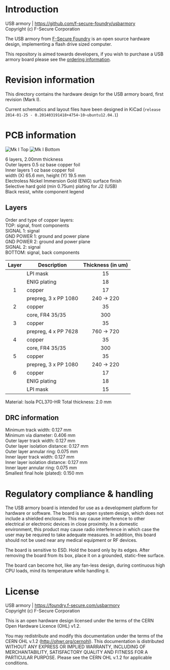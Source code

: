 Introduction
============

USB armory | https://github.com/f-secure-foundry/usbarmory  
Copyright (c) F-Secure Corporation

The USB armory from [F-Secure Foundry](https://foundry.f-secure.com) is an open
source hardware design, implementing a flash drive sized computer.

This repository is aimed towards developers, if you wish to purchase a USB
armory board please see the [ordering information](https://github.com/f-secure-foundry/usbarmory/wiki#purchasing).

Revision information
====================

This directory contains the hardware design for the USB armory board, first
revision (Mark I).

Current schematics and layout files have been designed in KiCad (`release
2014-01-25 - 0.201403191418+4754~10~ubuntu12.04.1`)

PCB information
===============

![Mk I Top](https://github.com/f-secure-foundry/usbarmory/wiki/images/armory-mark-one-top.svg?sanitize=true)
![Mk I Bottom](https://github.com/f-secure-foundry/usbarmory/wiki/images/armory-mark-one-bottom.svg?sanitize=true)

6 layers, 2.00mm thickness  
Outer layers 0.5 oz base copper foil  
Inner layers   1 oz base copper foil  
width (X) 65.6 mm, height (Y) 19.5 mm  
Electroless Nickel Immersion Gold (ENIG) surface finish  
Selective hard gold (min 0.75um) plating for J2 (USB)  
Black resist, white component legend

Layers
------

Order and type of copper layers:  
  TOP:         signal, front components  
  SIGNAL 1:    signal  
  GND POWER 1: ground and power plane  
  GND POWER 2: ground and power plane  
  SIGNAL 2:    signal  
  BOTTOM:      signal, back components  

| Layer | Description               |  Thickness (in um)  |
|:-----:|---------------------------|:-------------------:|
|       | LPI mask                  |   15                |
|       | ENIG plating              |   18                |
|   1   | copper                    |   17                |
|       | prepreg, 3 x PP 1080      |  240 -> 220         |
|   2   | copper                    |   35                |
|       | core, FR4  35/35          |  300                |
|   3   | copper                    |   35                |
|       | prepreg, 4 x PP 7628      |  760 -> 720         |
|   4   | copper                    |   35                |
|       | core, FR4  35/35          |  300                |
|   5   | copper                    |   35                |
|       | prepreg, 3 x PP 1080      |  240 -> 220         |
|   6   | copper                    |   17                |
|       | ENIG plating              |   18                |
|       | LPI mask                  |   15                |

Material: Isola PCL370-HR
Total thickness: 2.0 mm

DRC information
---------------

Minimum track width:            0.127 mm  
Minimum via diameter:           0.406 mm  
Outer layer track width:        0.127 mm  
Outer layer isolation distance: 0.127 mm  
Outer layer annular ring:       0.075 mm  
Inner layer track width:        0.127 mm  
Inner layer isolation distance: 0.127 mm  
Inner layer annular ring:       0.075 mm  
Smallest final hole (plated):   0.150 mm


Regulatory compliance & handling
================================

The USB armory board is intended for use as a development platform for hardware
or software. The board is an open system design, which does not include a
shielded enclosure. This may cause interference to other electrical or
electronic devices in close proximity. In a domestic environment, this product
may cause radio interference in which case the user may be required to take
adequate measures. In addition, this board should not be used near any medical
equipment or RF devices.

The board is sensitive to ESD. Hold the board only by its edges. After removing
the board from its box, place it on a grounded, static-free surface.

The board can become hot, like any fan-less design, during continuous high CPU
loads, mind its temperature while handling it.

License
=======

USB armory | https://foundry.f-secure.com/usbarmory  
Copyright (c) F-Secure Corporation

This is an open hardware design licensed under the terms of the CERN Open
Hardware Licence (OHL) v1.2.

You may redistribute and modify this documentation under the terms of the CERN
OHL v.1.2 (http://ohwr.org/cernohl). This documentation is distributed WITHOUT
ANY EXPRESS OR IMPLIED WARRANTY, INCLUDING OF MERCHANTABILITY, SATISFACTORY
QUALITY AND FITNESS FOR A PARTICULAR PURPOSE. Please see the CERN OHL v.1.2 for
applicable conditions.
